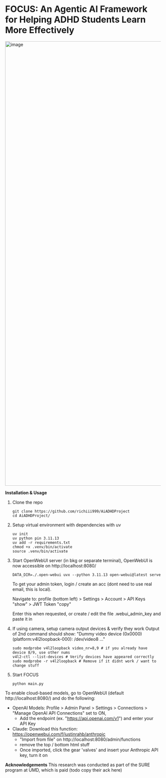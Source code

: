 # **FOCUS**: An Agentic AI Framework for Helping ADHD Students Learn More Effectively

<img width="1803" height="1436" alt="image" src="https://github.com/user-attachments/assets/8f1c171e-f154-495f-a787-d632e45876a2" />

**Installation & Usage**
1. Clone the repo
   ```
   git clone https://github.com/richiii999/AiADHDProject
   cd AiADHDProject/
   ```
2. Setup virtual environment with dependencies with uv
   ```
   uv init
   uv python pin 3.11.13
   uv add -r requirements.txt
   chmod +x .venv/bin/activate
   source .venv/bin/activate
   ```
3. Start OpenWebUI server (in bkg or separate terminal), OpenWebUI is now accessible on http://localhost:8080/
   ```
   DATA_DIR=./.open-webui uvx --python 3.11.13 open-webui@latest serve
   ```
   To get your admin token, login / create an acc (dont need to use real email, this is local).

   Navigate to: profile (bottom left) > Settings > Account > API Keys "show" > JWT Token "copy"

   Enter this when requested, or create / edit the file .webui_admin_key and paste it in
5. If using camera, setup camera output devices & verify they work
   Output of 2nd command should show:
   "Dummy video device (0x0000) (platform:v4l2loopback-000): /dev/video8 ..."
   ```
   sudo modprobe v4l2loopback video_nr=8,9 # if you already have device 8/9, use other nums
   v4l2-ctl --list-devices # Verify devices have appeared correctly
   sudo modprobe -r v4l2loopback # Remove if it didnt work / want to change stuff
   ```
6. Start FOCUS
   ```
   python main.py
   ```

To enable cloud-based models, go to OpenWebUI (default http://localhost:8080/) and do the following:
- OpenAI Models: Profile > Admin Panel > Settings > Connections > "Manage OpenAI API Connections" set to ON,
   - Add the endpoint (ex. "https://api.openai.com/v1") and enter your API Key
- Claude: Download this function: https://openwebui.com/f/justinrahb/anthropic
  - "Import from file" on http://localhost:8080/admin/functions 
  - remove the top / bottom html stuff
  - Once imported, click the gear 'valves' and insert your Anthropic API key, turn it on

**Acknowledgements** This research was conducted as part of the SURE program at UMD, which is paid (todo copy their ack here)
